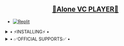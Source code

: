 <h2 align="center"> <a href="https://github.com/i-m-pro-king/Alone.s-music">🔰Alone VC PLAYER🔰</a></h2>


- [![Replit](https://www.digitaldreamforge.com/wp-content/uploads/2019/10/Replit.jpg)](https://replit.com/@iampr0king/ALONE-STRING)


<details>
  <summary> • ⚡INSTALLING⚡ • </summary>
  <a href="https://heroku.com/deploy?template=https://github.com/i-m-pro-king/Alone.s-music"><img src="https://www.herokucdn.com/deploy/button.svg"></a>
  
</details>

<details>
  <summary> • ✅OFFICIAL SUPPORTS✅ • </summary>
<a href="https://t.me/ALONE_MUSIC_ADD_ICT"> <img src="https://img.shields.io/badge/Support-Chat-blue?&logo=telegram" alt="Support Chat" /> </a><br>
<a href="https://t.me/Aron_is_bot"> <img src="https://img.shields.io/badge/ALONE-blue?&logo=telegram" alt="Contact Me" /> </a><br>
</details>
